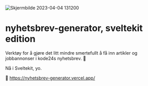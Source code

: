 ![Skjermbilde 2023-04-04 131200](https://user-images.githubusercontent.com/30694360/229774678-650f731c-6e7e-4ab8-ab86-1365148a3cf5.jpg)

# nyhetsbrev-generator, sveltekit edition

Verktøy for å gjøre det litt mindre smertefullt å få inn artikler og jobbannonser i kode24s nyhetsbrev. 🤞

Nå i Sveltekit, yo.

🔗 https://nyhetsbrev-generator.vercel.app/
